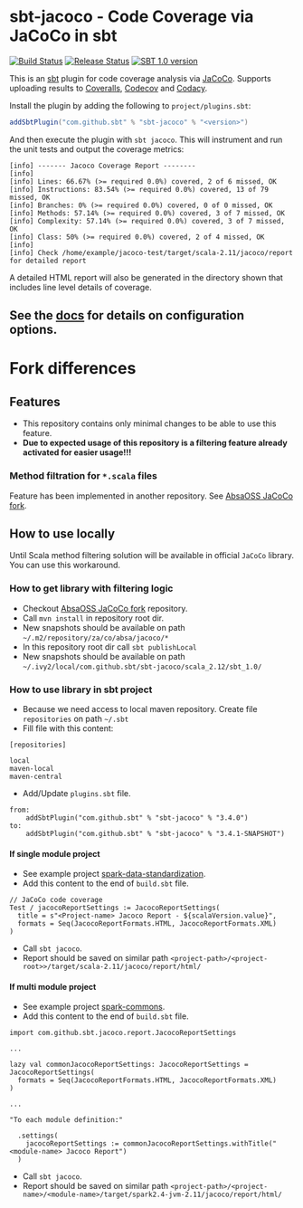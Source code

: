 # sbt-jacoco - Code Coverage via JaCoCo in sbt

[![Build Status](https://github.com/sbt/sbt-jacoco/workflows/CI/badge.svg)](https://github.com/sbt/sbt-jacoco/actions?workflow=CI)
[![Release Status](https://github.com/sbt/sbt-jacoco/workflows/Release/badge.svg)](https://github.com/sbt/sbt-jacoco/actions?workflow=Release)
[![SBT 1.0 version](https://maven-badges.herokuapp.com/maven-central/com.github.sbt/sbt-jacoco/badge.svg)](https://repo1.maven.org/maven2/com/github/sbt/sbt-jacoco_2.12_1.0/)

This is an [sbt](http://scala-sbt.org/) plugin for code coverage analysis via [JaCoCo](http://www.eclemma.org/jacoco/).
Supports uploading results to [Coveralls](https://coveralls.io), [Codecov](https://codecov.io) and [Codacy](https://www.codacy.com/).

Install the plugin by adding the following to `project/plugins.sbt`:

```scala
addSbtPlugin("com.github.sbt" % "sbt-jacoco" % "<version>")
```

And then execute the plugin with `sbt jacoco`. This will instrument and run the unit tests and output the coverage
metrics:

```
[info] ------- Jacoco Coverage Report --------
[info]
[info] Lines: 66.67% (>= required 0.0%) covered, 2 of 6 missed, OK
[info] Instructions: 83.54% (>= required 0.0%) covered, 13 of 79 missed, OK
[info] Branches: 0% (>= required 0.0%) covered, 0 of 0 missed, OK
[info] Methods: 57.14% (>= required 0.0%) covered, 3 of 7 missed, OK
[info] Complexity: 57.14% (>= required 0.0%) covered, 3 of 7 missed, OK
[info] Class: 50% (>= required 0.0%) covered, 2 of 4 missed, OK
[info]
[info] Check /home/example/jacoco-test/target/scala-2.11/jacoco/report for detailed report
```

A detailed HTML report will also be generated in the directory shown that includes line level details of coverage.

See the [docs](http://scala-sbt.org/sbt-jacoco) for details on configuration options.
-------------------------------------------------------------------------


# Fork differences
## Features
* This repository contains only minimal changes to be able to use this feature.
* **Due to expected usage of this repository is a filtering feature already activated for easier usage!!!**

### Method filtration for `*.scala` files
Feature has been implemented in another repository. See [AbsaOSS JaCoCo fork](https://github.com/AbsaOSS/jacoco).

## How to use locally
Until Scala method filtering solution will be available in official `JaCoCo` library. You can use this workaround.

### How to get library with filtering logic
- Checkout [AbsaOSS JaCoCo fork](https://github.com/AbsaOSS/jacoco) repository.
- Call `mvn install` in repository root dir.
- New snapshots should be available on path `~/.m2/repository/za/co/absa/jacoco/*`
- In this repository root dir call `sbt publishLocal`
- New snapshots should be available on path `~/.ivy2/local/com.github.sbt/sbt-jacoco/scala_2.12/sbt_1.0/`

### How to use library in sbt project
- Because we need access to local maven repository. Create file `repositories` on path `~/.sbt`
- Fill file with this content:
```
[repositories]

local
maven-local
maven-central
```
- Add/Update `plugins.sbt` file.
```
from:
    addSbtPlugin("com.github.sbt" % "sbt-jacoco" % "3.4.0")
to:
    addSbtPlugin("com.github.sbt" % "sbt-jacoco" % "3.4.1-SNAPSHOT")
```

#### If single module project
- See example project [spark-data-standardization](https://github.com/AbsaOSS/spark-data-ç).
- Add this content to the end of `build.sbt` file.
```
// JaCoCo code coverage
Test / jacocoReportSettings := JacocoReportSettings(
  title = s"<Project-name> Jacoco Report - ${scalaVersion.value}",
  formats = Seq(JacocoReportFormats.HTML, JacocoReportFormats.XML)
)
```
- Call `sbt jacoco`.
- Report should be saved on similar path `<project-path>/<project-root>>/target/scala-2.11/jacoco/report/html/`

#### If multi module project
- See example project [spark-commons](https://github.com/AbsaOSS/spark-commons).
- Add this content to the end of `build.sbt` file.
```
import com.github.sbt.jacoco.report.JacocoReportSettings

...

lazy val commonJacocoReportSettings: JacocoReportSettings = JacocoReportSettings(
  formats = Seq(JacocoReportFormats.HTML, JacocoReportFormats.XML)
)

...

"To each module definition:"

  .settings(
    jacocoReportSettings := commonJacocoReportSettings.withTitle("<module-name> Jacoco Report")
  )

```
- Call `sbt jacoco`.
- Report should be saved on similar path `<project-path>/<project-name>/<module-name>/target/spark2.4-jvm-2.11/jacoco/report/html/`
